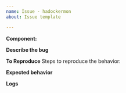 ```yaml
---
name: Issue - hadockermon
about: Issue template

---
```


**Component:**


**Describe the bug**


**To Reproduce**
Steps to reproduce the behavior:


**Expected behavior**


**Logs**
